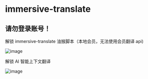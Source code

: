 # immersive-translate
## 请勿登录账号！
解锁 immersive-translate 油猴脚本（本地会员，无法使用会员翻译 api)

![image](https://github.com/user-attachments/assets/08d256a7-885c-4a76-81b6-59acc86a9784)

解锁 AI 智能上下文翻译

![image](https://github.com/user-attachments/assets/2885eb4d-b775-4286-8511-b85570aa2be1)
